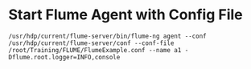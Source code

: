 # Start Flume Agent with Config File
  ```console
  /usr/hdp/current/flume-server/bin/flume-ng agent --conf /usr/hdp/current/flume-server/conf --conf-file /root/Training/FLUME/FlumeExample.conf --name a1 -Dflume.root.logger=INFO,console
  ```

